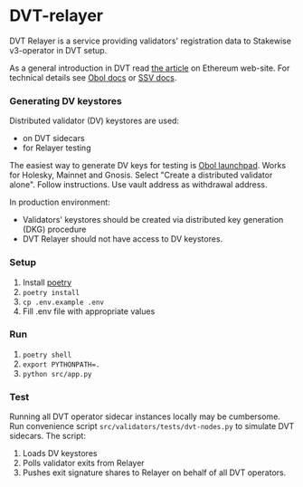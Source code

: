 # DVT-relayer

DVT Relayer is a service providing validators' registration data to Stakewise v3-operator
in DVT setup.

As a general introduction in DVT read [the article](https://ethereum.org/en/staking/dvt/) on Ethereum web-site.
For technical details see [Obol docs](https://docs.obol.org/) or [SSV docs](https://docs.ssv.network/).

### Generating DV keystores

Distributed validator (DV) keystores are used:
* on DVT sidecars
* for Relayer testing

The easiest way to generate DV keys for testing is [Obol launchpad](https://holesky.launchpad.obol.org/).
Works for Holesky, Mainnet and Gnosis.
Select "Create a distributed validator alone". Follow instructions. Use vault address as withdrawal address.

In production environment:
* Validators' keystores should be created via distributed key generation (DKG) procedure
* DVT Relayer should not have access to DV keystores.

### Setup

1. Install [poetry](https://python-poetry.org/)
2. `poetry install`
3. `cp .env.example .env`
4. Fill .env file with appropriate values

### Run

1. `poetry shell`
2. `export PYTHONPATH=.`
3. `python src/app.py`

### Test

Running all DVT operator sidecar instances locally may be cumbersome.
Run convenience script `src/validators/tests/dvt-nodes.py` to simulate DVT sidecars.
The script:
1. Loads DV keystores
2. Polls validator exits from Relayer
3. Pushes exit signature shares to Relayer on behalf of all DVT operators.
